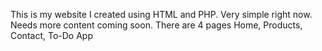 This is my website I created using HTML and PHP. Very simple right now. Needs more content coming soon.
There are 4 pages
  Home, Products, Contact, To-Do App

